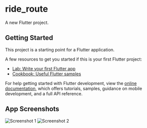 # ride_route

A new Flutter project.

## Getting Started

This project is a starting point for a Flutter application.

A few resources to get you started if this is your first Flutter project:

- [Lab: Write your first Flutter app](https://docs.flutter.dev/get-started/codelab)
- [Cookbook: Useful Flutter samples](https://docs.flutter.dev/cookbook)

For help getting started with Flutter development, view the
[online documentation](https://docs.flutter.dev/), which offers tutorials,
samples, guidance on mobile development, and a full API reference.


## App Screenshots

![Screenshot 1](https://github.com/xyz-hello/ride-route/blob/main/Screenshot_1747051067.png?raw=true)
![Screenshot 2](https://github.com/xyz-hello/ride-route/blob/main/Screenshot_1747051096.png?raw=true)

